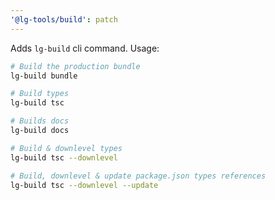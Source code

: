 ```yaml
---
'@lg-tools/build': patch
---
```


Adds `lg-build` cli command.
Usage:
```bash
# Build the production bundle
lg-build bundle

# Build types
lg-build tsc

# Builds docs
lg-build docs

# Build & downlevel types
lg-build tsc --downlevel

# Build, downlevel & update package.json types references
lg-build tsc --downlevel --update
```
